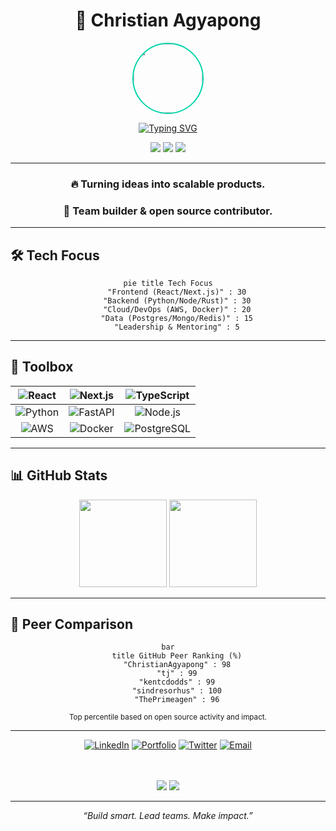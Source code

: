 <div align="center">

# 🚀 Christian Agyapong

<img src="https://avatars.githubusercontent.com/ChristianAgyapong" width="110" style="border-radius:50%; border:2px solid #00D4AA;">

[![Typing SVG](https://readme-typing-svg.demolab.com?font=Fira+Code&weight=700&size=22&pause=1000&color=00D4AA&center=true&vCenter=true&width=480&height=30&lines=Full-Stack+Engineer;Tech+Leader;Open+Source+Advocate)](https://git.io/typing-svg)

<p>
  <img src="https://img.shields.io/badge/🌍 Accra,-Ghana-00D4AA?style=for-the-badge&labelColor=181825">
  <img src="https://img.shields.io/badge/🚀 Impact-Global-FF6B6B?style=for-the-badge&labelColor=181825">
  <img src="https://img.shields.io/badge/🧠 Growth-Continuous-4ECDC4?style=for-the-badge&labelColor=181825">
</p>

</div>

---

<div align="center">

### 🔥 Turning ideas into scalable products.<br>
### 🤝 Team builder & open source contributor.

</div>

---

## 🛠️ Tech Focus

<div align="center">

```mermaid
pie title Tech Focus
    "Frontend (React/Next.js)" : 30
    "Backend (Python/Node/Rust)" : 30
    "Cloud/DevOps (AWS, Docker)" : 20
    "Data (Postgres/Mongo/Redis)" : 15
    "Leadership & Mentoring" : 5
```
</div>

---

## 🌟 Toolbox

<div align="center">

| ![React](https://img.shields.io/badge/-React-20232A?style=for-the-badge&logo=react&logoColor=61DAFB) | ![Next.js](https://img.shields.io/badge/-Next.js-000?style=for-the-badge&logo=next.js) | ![TypeScript](https://img.shields.io/badge/-TypeScript-007ACC?style=for-the-badge&logo=typescript) |
|:---:|:---:|:---:|
| ![Python](https://img.shields.io/badge/-Python-3776AB?style=for-the-badge&logo=python) | ![FastAPI](https://img.shields.io/badge/-FastAPI-005571?style=for-the-badge&logo=fastapi) | ![Node.js](https://img.shields.io/badge/-Node.js-43853D?style=for-the-badge&logo=node.js) |
| ![AWS](https://img.shields.io/badge/-AWS-232F3E?style=for-the-badge&logo=amazon-aws) | ![Docker](https://img.shields.io/badge/-Docker-2496ED?style=for-the-badge&logo=docker) | ![PostgreSQL](https://img.shields.io/badge/-PostgreSQL-316192?style=for-the-badge&logo=postgresql) |

</div>

---

## 📊 GitHub Stats

<div align="center">
  <img height="140" src="https://github-readme-stats.vercel.app/api?username=ChristianAgyapong&show_icons=true&theme=radical&title_color=00D4AA&icon_color=FF6B6B&text_color=FFFFFF&bg_color=181825&border_color=00D4AA"/>
  <img height="140" src="https://github-readme-stats.vercel.app/api/top-langs/?username=ChristianAgyapong&layout=compact&theme=radical&title_color=00D4AA&text_color=FFFFFF&bg_color=181825&border_color=00D4AA"/>
</div>

---

## 🏅 Peer Comparison

<div align="center">

```mermaid
bar
    title GitHub Peer Ranking (%)
    "ChristianAgyapong" : 98
    "tj" : 99
    "kentcdodds" : 99
    "sindresorhus" : 100
    "ThePrimeagen" : 96
```
<sub>Top percentile based on open source activity and impact.</sub>

</div>

---

<div align="center">

[![LinkedIn](https://img.shields.io/badge/LinkedIn-0077B5?style=for-the-badge&logo=linkedin&logoColor=white)](https://www.linkedin.com/in/christian-agyapong)
[![Portfolio](https://img.shields.io/badge/Portfolio-000000?style=for-the-badge&logo=react&logoColor=white)](https://christianagyapong.dev)
[![Twitter](https://img.shields.io/badge/Twitter-1DA1F2?style=for-the-badge&logo=twitter&logoColor=white)](https://twitter.com/ChristianAgyapong)
[![Email](https://img.shields.io/badge/Email-4ECDC4?style=for-the-badge&logo=gmail&logoColor=white)](mailto:christian.agyapong@example.com)

<br><br>
<img src="https://komarev.com/ghpvc/?username=ChristianAgyapong&color=00D4AA&style=for-the-badge&label=Profile+Views">
<img src="https://img.shields.io/github/followers/ChristianAgyapong?label=Followers&style=for-the-badge&color=FF6B6B&labelColor=181825">

</div>

---

<div align="center">
<i>“Build smart. Lead teams. Make impact.”</i>
</div>
